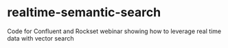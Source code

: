 # realtime-semantic-search
Code for Confluent and Rockset webinar showing how to leverage real time data with vector search
